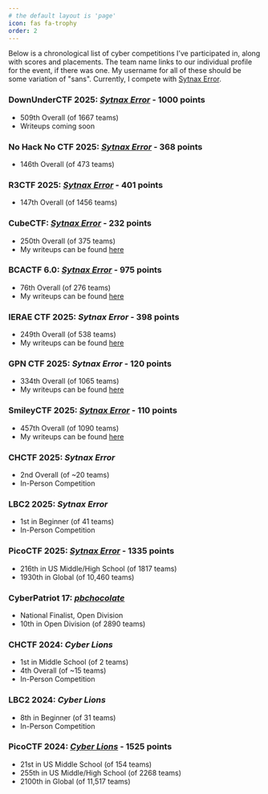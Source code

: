 ```yaml
---
# the default layout is 'page'
icon: fas fa-trophy
order: 2
---
```


Below is a chronological list of cyber competitions I’ve participated in, along with scores and placements. The team name links to our individual profile for the event, if there was one. My username for all of these should be some variation of "sans". Currently, I compete with [Sytnax Error](https://ctftime.org/team/365677).

### DownUnderCTF 2025: [*Sytnax Error*](https://2025.duc.tf/teams/1848) - 1000 points
* 509th Overall (of 1667 teams)
* Writeups coming soon

### No Hack No CTF 2025: [*Sytnax Error*](https://nhnc.ic3dt3a.org/teams/33) - 368 points
* 146th Overall (of 473 teams)

### R3CTF 2025: [*Sytnax Error*](https://ctf2025.r3kapig.com/games/1/teams/300) - 401 points
* 147th Overall (of 1456 teams)

### CubeCTF: [*Sytnax Error*](https://cubectf.com/teams/291) - 232 points
* 250th Overall (of 375 teams)
* My writeups can be found [here](/categories/cubectf)

### BCACTF 6.0: [*Sytnax Error*](https://play.bcactf.com/teams/70) - 975 points
* 76th Overall (of 276 teams)
* My writeups can be found [here](/categories/bcactf-6-0)

### IERAE CTF 2025: *Sytnax Error* - 398 points
* 249th Overall (of 538 teams)
* My writeups can be found [here](/categories/ierae-ctf-2025/)

### GPN CTF 2025: *Sytnax Error* - 120 points
* 334th Overall (of 1065 teams)
* My writeups can be found [here](/categories/gpn-ctf-2025/)

### SmileyCTF 2025: [*Sytnax Error*](https://play.ctf.gg/profile/eYPIor_XVEJ2xog7iLugF) - 110 points
* 457th Overall (of 1090 teams)
* My writeups can be found [here](/categories/smileyctf-2025/)

### CHCTF 2025: *Sytnax Error*
* 2nd Overall (of ~20 teams)
* In-Person Competition

### LBC2 2025: *Sytnax Error*
* 1st in Beginner (of 41 teams)
* In-Person Competition

### PicoCTF 2025: [*Sytnax Error*](https://play.picoctf.org/teams/15354) - 1335 points
* 216th in US Middle/High School (of 1817 teams)
* 1930th in Global (of 10,460 teams)

### CyberPatriot 17: [*pbchocolate*](https://www.uscyberpatriot.org/Documents/CP17_Program_2025_web.pdf#page=11)
* National Finalist, Open Division
* 10th in Open Division (of 2890 teams)

### CHCTF 2024: *Cyber Lions*
* 1st in Middle School (of 2 teams)
* 4th Overall (of ~15 teams)
* In-Person Competition

### LBC2 2024: *Cyber Lions*
* 8th in Beginner (of 31 teams)
* In-Person Competition

### PicoCTF 2024: [*Cyber Lions*](https://play.picoctf.org/teams/9972) - 1525 points
* 21st in US Middle School (of 154 teams)
* 255th in US Middle/High School (of 2268 teams)
* 2100th in Global (of 11,517 teams)
